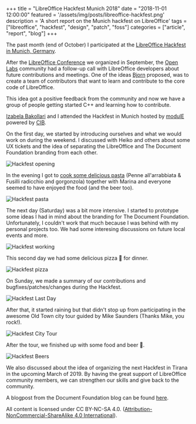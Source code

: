 +++
title = "LibreOffice Hackfest Munich 2018"
date = "2018-11-01 12:00:00"
featured = '/assets/img/posts/libreoffice-hackfest.png'
description = 'A short report on the Munich hackfest on LibreOffice'
tags = ["libreoffice", "hackfest", "design", "patch", "foss"]
categories = ["article", "report", "blog"]
+++

The past month (end of October) I participated at the [LibreOffice Hackfest in Munich, Germany](https://wiki.documentfoundation.org/Hackfest/Muenchen2018). 

After the [LibreOffice Conference](https://libocon.org) we organized in September, the [Open Labs](https://openlabs.cc) community had a follow-up call with LibreOffice developers about future contributions and meetings. One of the ideas [Bjorn](https://skyfromme.wordpress.com/) proposed, was to create a team of contributors that want to learn and contribute to the core code of LibreOffice.

This idea got a positive feedback from the community and now we have a group of people getting started C++ and learning how to contribute.

[Izabela Bakollari](https://twitter.com/IzabelBakollari/) and I attended the Hackfest in Munich hosted by [modulE](https://module.cib.de/) powered by [CIB](https://cib.de/).

On the first day, we started by introducing ourselves and what we would work on during the weekend. I discussed with Heiko and others about some UX tickets and the idea of separating the LibreOffice and The Document Foundation branding from each other. 

![Hackfest opening](../assets/img/posts/hackfest-opening.jpg)

In the evening I got to [cook some delicious pasta](https://mobile.twitter.com/floeff/status/1055909904693780480) (Penne all'arrabbiata & Fusilli radicchio and gorgonzola) together with Marina and everyone seemed to have enjoyed the food (and the beer too).

![Hackfest pasta](../assets/img/posts/hackfest-pasta.jpg)

The next day (Saturday) was a bit more intensive. I started to prototype some ideas I had in mind about the branding for The Document Foundation. Unfortunately, I couldn't work that much because I was behind with my personal projects too. We had some interesing discussions on future local events and more.

![Hackfest working](../assets/img/posts/hackfest-working.jpg)

This second day we had some delicious pizza 🍕 for dinner.

![Hackfest pizza](../assets/img/posts/hackfest-pizza.jpg)

On Sunday, we made a summary of our contributions and bugfixes/patches/changes during the Hackfest.

![Hackfest Last Day](../assets/img/posts/hackfest-closing.jpg)

After that, it started raining but that didn't stop up from participating in the awesome Old Town city tour guided by Mike Saunders (Thanks Mike, you rock!).

![Hackfest City Tour](../assets/img/posts/hackfest-tour.jpg)

After the tour, we finished up with some food and beer 🍺.

![Hackfest Beers](../assets/img/posts/hackfest-beers.jpg)

We also discussed about the idea of organizing the next Hackfest in Tirana in the upcoming March of 2019. By having the great support of LibreOffice community members, we can strengthen our skills and give back to the community.

A blogpost from the Document Foundation blog can be found [here](https://blog.documentfoundation.org/blog/2018/10/31/munich-hackfest-october-2018-roundup-and-photos/).

All content is licensed under CC BY-NC-SA 4.0. ([Attribution-NonCommercial-ShareAlike 4.0 International](https://creativecommons.org/licenses/by-nc-sa/4.0/)).
